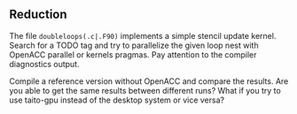 ## Reduction

The file `doubleloops(.c|.F90)` implements a simple stencil update
kernel. Search for a TODO tag and try to parallelize the given loop
nest with OpenACC parallel or kernels pragmas. Pay attention to the
compiler diagnostics output.

Compile a reference version without OpenACC and compare the
results. Are you able to get the same results between different runs?
What if you try to use taito-gpu instead of the desktop system or vice
versa?
